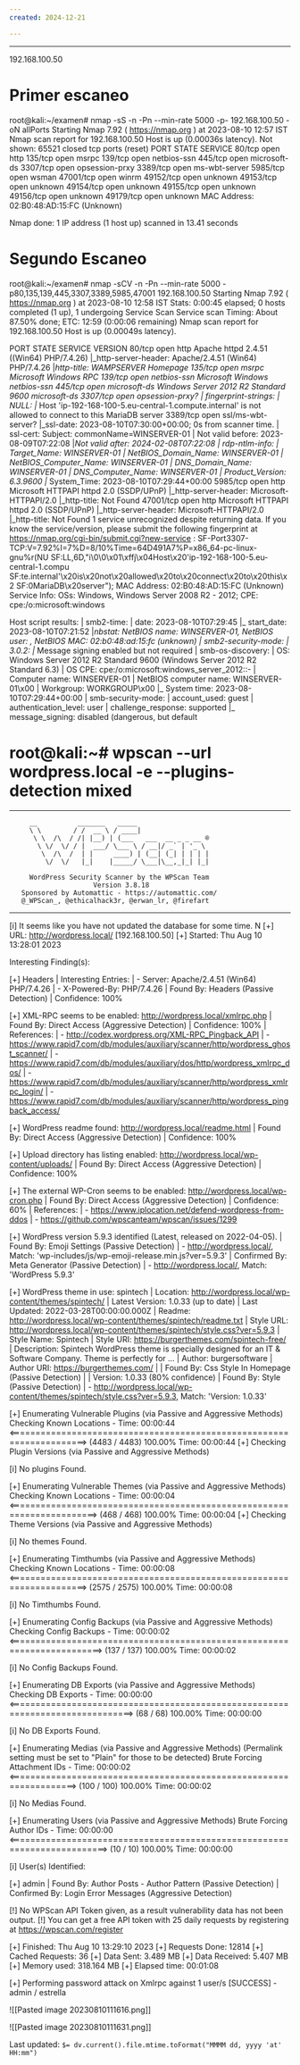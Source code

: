 ```yaml
---
created: 2024-12-21

---
```

------------------

192.168.100.50

# Primer escaneo
root@kali:~/examen# nmap -sS -n -Pn --min-rate 5000 -p- 192.168.100.50 -oN allPorts
Starting Nmap 7.92 ( https://nmap.org ) at 2023-08-10 12:57 IST
Nmap scan report for 192.168.100.50
Host is up (0.00036s latency).
Not shown: 65521 closed tcp ports (reset)
PORT      STATE SERVICE
80/tcp    open  http
135/tcp   open  msrpc
139/tcp   open  netbios-ssn
445/tcp   open  microsoft-ds
3307/tcp  open  opsession-prxy
3389/tcp  open  ms-wbt-server
5985/tcp  open  wsman
47001/tcp open  winrm
49152/tcp open  unknown
49153/tcp open  unknown
49154/tcp open  unknown
49155/tcp open  unknown
49156/tcp open  unknown
49179/tcp open  unknown
MAC Address: 02:B0:48:AD:15:FC (Unknown)

Nmap done: 1 IP address (1 host up) scanned in 13.41 seconds

# Segundo Escaneo

root@kali:~/examen# nmap -sCV -n -Pn --min-rate 5000 -p80,135,139,445,3307,3389,5985,47001 192.168.100.50
Starting Nmap 7.92 ( https://nmap.org ) at 2023-08-10 12:58 IST
Stats: 0:00:45 elapsed; 0 hosts completed (1 up), 1 undergoing Service Scan
Service scan Timing: About 87.50% done; ETC: 12:59 (0:00:06 remaining)
Nmap scan report for 192.168.100.50
Host is up (0.00049s latency).

PORT      STATE SERVICE            VERSION
80/tcp    open  http               Apache httpd 2.4.51 ((Win64) PHP/7.4.26)
|_http-server-header: Apache/2.4.51 (Win64) PHP/7.4.26
|_http-title: WAMPSERVER Homepage
135/tcp   open  msrpc              Microsoft Windows RPC
139/tcp   open  netbios-ssn        Microsoft Windows netbios-ssn
445/tcp   open  microsoft-ds       Windows Server 2012 R2 Standard 9600 microsoft-ds
3307/tcp  open  opsession-prxy?
| fingerprint-strings: 
|   NULL: 
|_    Host 'ip-192-168-100-5.eu-central-1.compute.internal' is not allowed to connect to this MariaDB server
3389/tcp  open  ssl/ms-wbt-server?
|_ssl-date: 2023-08-10T07:30:00+00:00; 0s from scanner time.
| ssl-cert: Subject: commonName=WINSERVER-01
| Not valid before: 2023-08-09T07:22:08
|_Not valid after:  2024-02-08T07:22:08
| rdp-ntlm-info: 
|   Target_Name: WINSERVER-01
|   NetBIOS_Domain_Name: WINSERVER-01
|   NetBIOS_Computer_Name: WINSERVER-01
|   DNS_Domain_Name: WINSERVER-01
|   DNS_Computer_Name: WINSERVER-01
|   Product_Version: 6.3.9600
|_  System_Time: 2023-08-10T07:29:44+00:00
5985/tcp  open  http               Microsoft HTTPAPI httpd 2.0 (SSDP/UPnP)
|_http-server-header: Microsoft-HTTPAPI/2.0
|_http-title: Not Found
47001/tcp open  http               Microsoft HTTPAPI httpd 2.0 (SSDP/UPnP)
|_http-server-header: Microsoft-HTTPAPI/2.0
|_http-title: Not Found
1 service unrecognized despite returning data. If you know the service/version, please submit the following fingerprint at https://nmap.org/cgi-bin/submit.cgi?new-service :
SF-Port3307-TCP:V=7.92%I=7%D=8/10%Time=64D491A7%P=x86_64-pc-linux-gnu%r(NU
SF:LL,6D,"i\0\0\x01\xffj\x04Host\x20'ip-192-168-100-5\.eu-central-1\.compu
SF:te\.internal'\x20is\x20not\x20allowed\x20to\x20connect\x20to\x20this\x2
SF:0MariaDB\x20server");
MAC Address: 02:B0:48:AD:15:FC (Unknown)
Service Info: OSs: Windows, Windows Server 2008 R2 - 2012; CPE: cpe:/o:microsoft:windows

Host script results:
| smb2-time: 
|   date: 2023-08-10T07:29:45
|_  start_date: 2023-08-10T07:21:52
|_nbstat: NetBIOS name: WINSERVER-01, NetBIOS user: <unknown>, NetBIOS MAC: 02:b0:48:ad:15:fc (unknown)
| smb2-security-mode: 
|   3.0.2: 
|_    Message signing enabled but not required
| smb-os-discovery: 
|   OS: Windows Server 2012 R2 Standard 9600 (Windows Server 2012 R2 Standard 6.3)
|   OS CPE: cpe:/o:microsoft:windows_server_2012::-
|   Computer name: WINSERVER-01
|   NetBIOS computer name: WINSERVER-01\x00
|   Workgroup: WORKGROUP\x00
|_  System time: 2023-08-10T07:29:44+00:00
| smb-security-mode: 
|   account_used: guest
|   authentication_level: user
|   challenge_response: supported
|_  message_signing: disabled (dangerous, but default






# root@kali:~# wpscan --url wordpress.local -e --plugins-detection mixed
_______________________________________________________________
         __          _______   _____
         \ \        / /  __ \ / ____|
          \ \  /\  / /| |__) | (___   ___  __ _ _ __ ®
           \ \/  \/ / |  ___/ \___ \ / __|/ _` | '_ \
            \  /\  /  | |     ____) | (__| (_| | | | |
             \/  \/   |_|    |_____/ \___|\__,_|_| |_|

         WordPress Security Scanner by the WPScan Team
                         Version 3.8.18
       Sponsored by Automattic - https://automattic.com/
       @_WPScan_, @ethicalhack3r, @erwan_lr, @firefart
_______________________________________________________________

[i] It seems like you have not updated the database for some time.
N
[+] URL: http://wordpress.local/ [192.168.100.50]
[+] Started: Thu Aug 10 13:28:01 2023

Interesting Finding(s):

[+] Headers
 | Interesting Entries:
 |  - Server: Apache/2.4.51 (Win64) PHP/7.4.26
 |  - X-Powered-By: PHP/7.4.26
 | Found By: Headers (Passive Detection)
 | Confidence: 100%

[+] XML-RPC seems to be enabled: http://wordpress.local/xmlrpc.php
 | Found By: Direct Access (Aggressive Detection)
 | Confidence: 100%
 | References:
 |  - http://codex.wordpress.org/XML-RPC_Pingback_API
 |  - https://www.rapid7.com/db/modules/auxiliary/scanner/http/wordpress_ghost_scanner/
 |  - https://www.rapid7.com/db/modules/auxiliary/dos/http/wordpress_xmlrpc_dos/
 |  - https://www.rapid7.com/db/modules/auxiliary/scanner/http/wordpress_xmlrpc_login/
 |  - https://www.rapid7.com/db/modules/auxiliary/scanner/http/wordpress_pingback_access/

[+] WordPress readme found: http://wordpress.local/readme.html
 | Found By: Direct Access (Aggressive Detection)
 | Confidence: 100%

[+] Upload directory has listing enabled: http://wordpress.local/wp-content/uploads/
 | Found By: Direct Access (Aggressive Detection)
 | Confidence: 100%

[+] The external WP-Cron seems to be enabled: http://wordpress.local/wp-cron.php
 | Found By: Direct Access (Aggressive Detection)
 | Confidence: 60%
 | References:
 |  - https://www.iplocation.net/defend-wordpress-from-ddos
 |  - https://github.com/wpscanteam/wpscan/issues/1299

[+] WordPress version 5.9.3 identified (Latest, released on 2022-04-05).
 | Found By: Emoji Settings (Passive Detection)
 |  - http://wordpress.local/, Match: 'wp-includes\/js\/wp-emoji-release.min.js?ver=5.9.3'
 | Confirmed By: Meta Generator (Passive Detection)
 |  - http://wordpress.local/, Match: 'WordPress 5.9.3'

[+] WordPress theme in use: spintech
 | Location: http://wordpress.local/wp-content/themes/spintech/
 | Latest Version: 1.0.33 (up to date)
 | Last Updated: 2022-03-28T00:00:00.000Z
 | Readme: http://wordpress.local/wp-content/themes/spintech/readme.txt
 | Style URL: http://wordpress.local/wp-content/themes/spintech/style.css?ver=5.9.3
 | Style Name: Spintech
 | Style URI: https://burgerthemes.com/spintech-free/
 | Description: Spintech WordPress theme is specially designed for an IT & Software Company. Theme is perfectly for ...
 | Author: burgersoftware
 | Author URI: https://burgerthemes.com/
 |
 | Found By: Css Style In Homepage (Passive Detection)
 |
 | Version: 1.0.33 (80% confidence)
 | Found By: Style (Passive Detection)
 |  - http://wordpress.local/wp-content/themes/spintech/style.css?ver=5.9.3, Match: 'Version: 1.0.33'

[+] Enumerating Vulnerable Plugins (via Passive and Aggressive Methods)
 Checking Known Locations - Time: 00:00:44 <=====================================================================> (4483 / 4483) 100.00% Time: 00:00:44
[+] Checking Plugin Versions (via Passive and Aggressive Methods)

[i] No plugins Found.

[+] Enumerating Vulnerable Themes (via Passive and Aggressive Methods)
 Checking Known Locations - Time: 00:00:04 <=======================================================================> (468 / 468) 100.00% Time: 00:00:04
[+] Checking Theme Versions (via Passive and Aggressive Methods)

[i] No themes Found.

[+] Enumerating Timthumbs (via Passive and Aggressive Methods)
 Checking Known Locations - Time: 00:00:08 <=====================================================================> (2575 / 2575) 100.00% Time: 00:00:08

[i] No Timthumbs Found.

[+] Enumerating Config Backups (via Passive and Aggressive Methods)
 Checking Config Backups - Time: 00:00:02 <========================================================================> (137 / 137) 100.00% Time: 00:00:02

[i] No Config Backups Found.

[+] Enumerating DB Exports (via Passive and Aggressive Methods)
 Checking DB Exports - Time: 00:00:00 <==============================================================================> (68 / 68) 100.00% Time: 00:00:00

[i] No DB Exports Found.

[+] Enumerating Medias (via Passive and Aggressive Methods) (Permalink setting must be set to "Plain" for those to be detected)
 Brute Forcing Attachment IDs - Time: 00:00:02 <===================================================================> (100 / 100) 100.00% Time: 00:00:02

[i] No Medias Found.

[+] Enumerating Users (via Passive and Aggressive Methods)
 Brute Forcing Author IDs - Time: 00:00:00 <=========================================================================> (10 / 10) 100.00% Time: 00:00:00

[i] User(s) Identified:

[+] admin
 | Found By: Author Posts - Author Pattern (Passive Detection)
 | Confirmed By: Login Error Messages (Aggressive Detection)

[!] No WPScan API Token given, as a result vulnerability data has not been output.
[!] You can get a free API token with 25 daily requests by registering at https://wpscan.com/register

[+] Finished: Thu Aug 10 13:29:10 2023
[+] Requests Done: 12814
[+] Cached Requests: 36
[+] Data Sent: 3.489 MB
[+] Data Received: 5.407 MB
[+] Memory used: 318.164 MB
[+] Elapsed time: 00:01:08



[+] Performing password attack on Xmlrpc against 1 user/s
[SUCCESS] - admin / estrella                     


![[Pasted image 20230810111616.png]]


![[Pasted image 20230810111631.png]]


Last updated: `$= dv.current().file.mtime.toFormat("MMMM dd, yyyy 'at' HH:mm")`
